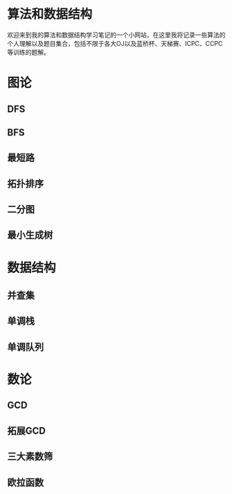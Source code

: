 # 算法和数据结构

欢迎来到我的算法和数据结构学习笔记的一个小网站，在这里我将记录一些算法的个人理解以及题目集合，包括不限于各大OJ以及蓝桥杯、天梯赛、ICPC、CCPC等训练的题解。

# 图论

## DFS

## BFS

## 最短路

## 拓扑排序

## 二分图

## 最小生成树



# 数据结构

## 并查集

## 单调栈

## 单调队列



# 数论



## GCD

## 拓展GCD

## 三大素数筛

## 欧拉函数

